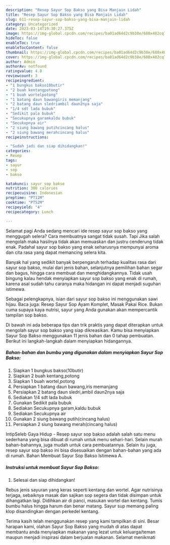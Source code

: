 ```yaml
---
description: "Resep Sayur Sop Bakso yang Bisa Manjain Lidah"
title: "Resep Sayur Sop Bakso yang Bisa Manjain Lidah"
slug: 611-resep-sayur-sop-bakso-yang-bisa-manjain-lidah
category: Uncategorized
date: 2023-03-14T19:30:27.375Z
image: https://img-global.cpcdn.com/recipes/ba01ad64d2c9b38e/680x482cq70/sayur-sop-bakso-foto-resep-utama.jpg
hideToc: false
enableToc: true
enableTocContent: false
thumbnail: https://img-global.cpcdn.com/recipes/ba01ad64d2c9b38e/680x482cq70/sayur-sop-bakso-foto-resep-utama.jpg
cover: https://img-global.cpcdn.com/recipes/ba01ad64d2c9b38e/680x482cq70/sayur-sop-bakso-foto-resep-utama.jpg
author: Admin
authorAv: notfound
ratingvalue: 4.8
reviewcount: 3
recipeingredient:
- "1 bungkus bakso10butir"
- "2 buah kentangpotong"
- "1 buah wortelpotong"
- "1 batang daun bawangiris memanjang"
- "2 batang daun sledriambil daun2nya saja"
- "1/4 sdt lada bubuk"
- "Sedikit pala bubuk"
- "Secukupnya garamkaldu bubuk"
- "Secukupnya air"
- "2 siung bawang putihcincang halus"
- "2 siung bawang merahcincang halus"
recipeinstructions:

- "Sudah jadi dan siap dihidangkan!"
categories:
- Resep
tags:
- sayur
- sop
- bakso

katakunci: sayur sop bakso 
nutrition: 300 calories
recipecuisine: Indonesian
preptime: "PT12M"
cooktime: "PT52M"
recipeyield: "4"
recipecategory: Lunch

---
```



Selamat pagi Anda sedang mencari ide resep sayur sop bakso yang menggugah selera? Cara membuatnya sangat tidak susah. Tapi Jika salah mengolah maka hasilnya tidak akan memuaskan dan justru cenderung tidak enak. Padahal sayur sop bakso yang enak seharusnya mempunyai aroma dan cita rasa yang dapat memancing selera kita.


Banyak hal yang sedikit banyak berpengaruh terhadap kualitas rasa dari sayur sop bakso, mulai dari jenis bahan, selanjutnya pemilihan bahan segar dan bagus, hingga cara membuat dan menghidangkannya. Tidak usah bingung kalau hendak menyiapkan sayur sop bakso yang enak di rumah, karena asal sudah tahu caranya maka hidangan ini dapat menjadi suguhan istimewa.

Sebagai pelengkapnya, isian dari sayur sop bakso ini menggunakan sawi hijau. Baca juga: Resep Sayur Sop Ayam Komplet, Masak Pakai Rice. Bukan cuma supaya kaya nutrisi, sayur yang Anda gunakan akan mempercantik tampilan sop bakso.


Di bawah ini ada beberapa tips dan trik praktis yang dapat diterapkan untuk mengolah sayur sop bakso yang siap dikreasikan. Kamu bisa menyiapkan Sayur Sop Bakso menggunakan 11 jenis bahan dan 0 tahap pembuatan. Berikut ini langkah-langkah dalam menyiapkan hidangannya.

<!--inarticleads1-->

##### Bahan-bahan dan bumbu yang digunakan dalam menyiapkan Sayur Sop Bakso:

1. Siapkan 1 bungkus bakso(10butir)
1. Siapkan 2 buah kentang,potong
1. Siapkan 1 buah wortel,potong
1. Persiapkan 1 batang daun bawang,iris memanjang
1. Persiapkan 2 batang daun sledri,ambil daun2nya saja
1. Sediakan 1/4 sdt lada bubuk
1. Gunakan Sedikit pala bubuk
1. Sediakan Secukupnya garam,kaldu bubuk
1. Sediakan Secukupnya air
1. Gunakan 2 siung bawang putih(cincang halus)
1. Persiapkan 2 siung bawang merah(cincang halus)


IntipSeleb Gaya Hidup - Resep sayur sop bakso adalah salah satu menu sederhana yang bisa dibuat di rumah untuk menu sehari-hari. Selain murah bahan-bahannya, juga mudah untuk cara pembuatannya. Selain itu juga, resep sayur sop bakso ini bisa disesuaikan dengan bahan-bahan yang ada di rumah. Bahan Membuat Sayur Sop Bakso Istimewa A. 

<!--inarticleads2-->

##### Instruksi untuk membuat Sayur Sop Bakso:


1. Selesai dan siap dihidangkan!

Rebus jenis sayuran yang keras seperti kentang dan wortel. Agar nutrisinya terjaga, sebaiknya masak dan sajikan sop segera dan tidak disimpan untuk dihangatkan lagi. Didihkan air di panci, masukan wortel dan kentang. Tumis bumbu halus hingga harum dan benar matang. Sayur sup memang paling klop disandingkan dengan perkedel kentang. 

Terima kasih telah menggunakan resep yang kami tampilkan di sini. Besar harapan kami, olahan Sayur Sop Bakso yang mudah di atas dapat membantu anda menyiapkan makanan yang lezat untuk keluarga/teman maupun menjadi inspirasi dalam berjualan makanan. Selamat menikmati
